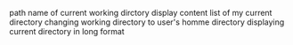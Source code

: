 path name of current working dirctory
display content list of my current directory
changing working directory to user's homme directory
displaying current directory in long format
